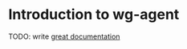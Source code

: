# Introduction to wg-agent

TODO: write [great documentation](http://jacobian.org/writing/what-to-write/)
